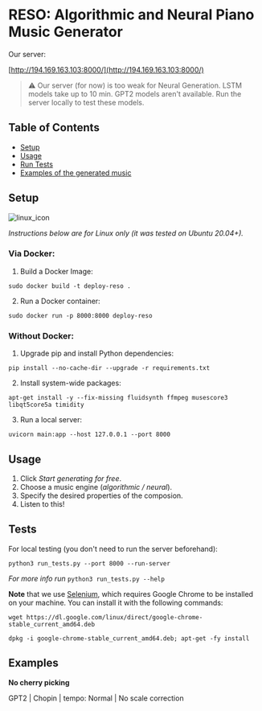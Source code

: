# RESO: Algorithmic and Neural Piano Music Generator

Our server:

[http://194.169.163.103:8000/](http://194.169.163.103:8000/)


> :warning: Our server (for now) is too weak for Neural Generation. LSTM models take up to 10 min. GPT2 models aren't available. Run the server locally to test these models.

## Table of Contents

- [Setup](#Setup)
- [Usage](#Usage)
- [Run Tests](#Tests)
- [Examples of the generated music](#Examples)

## Setup

![linux_icon](https://github.com/Skripkon/RESO/assets/78466953/cf80bfe7-1595-4260-b9d7-5880df3b14e6)

*Instructions below are for Linux only (it was tested on Ubuntu 20.04+).*

### Via Docker:

1. Build a Docker Image:

```sudo docker build -t deploy-reso .```

2. Run a Docker container:

```sudo docker run -p 8000:8000 deploy-reso```

### Without Docker:

1. Upgrade pip and install Python dependencies:

```pip install --no-cache-dir --upgrade -r requirements.txt```

2. Install system-wide packages:

```apt-get install -y --fix-missing fluidsynth ffmpeg musescore3 libqt5core5a timidity```

3. Run a local server:

```uvicorn main:app --host 127.0.0.1 --port 8000```


## Usage

1. Click *Start generating for free*.
2. Choose a music engine (*algorithmic / neural*).
3. Specify the desired properties of the composion.
4. Listen to this!


## Tests

For local testing (you don't need to run the server beforehand):

```python3 run_tests.py --port 8000 --run-server```

*For more info run* `python3 run_tests.py --help`

**Note** that we use [Selenium](https://www.selenium.dev/), which requires Google Chrome to be installed on your machine.
You can install it with the following commands:

```wget https://dl.google.com/linux/direct/google-chrome-stable_current_amd64.deb```

```dpkg -i google-chrome-stable_current_amd64.deb; apt-get -fy install```


## Examples

**No cherry picking**


GPT2 | Chopin | tempo: Normal | No scale correction

